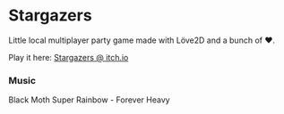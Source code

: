 # Stargazers

Little local multiplayer party game made with Löve2D and a bunch of :heart:.

Play it here: [Stargazers @ itch.io](http://neko250.itch.io/stargazers)

### Music

Black Moth Super Rainbow - Forever Heavy
